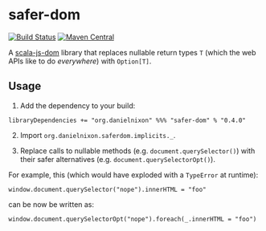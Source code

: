 safer-dom
=========

[![Build Status](https://travis-ci.org/danielnixon/safer-dom.svg?branch=master)](https://travis-ci.org/danielnixon/safer-dom)
[![Maven Central](https://maven-badges.herokuapp.com/maven-central/org.danielnixon/safer-dom_sjs0.6_2.12/badge.svg)](https://maven-badges.herokuapp.com/maven-central/org.danielnixon/safer-dom_sjs0.6_2.12)

A [scala-js-dom](https://github.com/scala-js/scala-js-dom) library that replaces nullable return types `T` (which the web APIs like to do _everywhere_) with `Option[T]`.

Usage
-----

1. Add the dependency to your build:

  `libraryDependencies += "org.danielnixon" %%% "safer-dom" % "0.4.0"`

2. Import `org.danielnixon.saferdom.implicits._`.
  
3. Replace calls to nullable methods (e.g. `document.querySelector()`) with their safer alternatives (e.g. `document.querySelectorOpt()`).

  For example, this (which would have exploded with a `TypeError` at runtime):
  
  `window.document.querySelector("nope").innerHTML = "foo"`
  
  can be now be written as:
  
  `window.document.querySelectorOpt("nope").foreach(_.innerHTML = "foo")`
